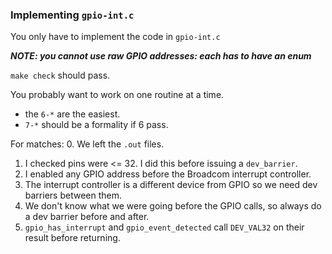 ### Implementing `gpio-int.c`

You only have to implement the code in `gpio-int.c`

***NOTE: you cannot use raw GPIO addresses: each has to have an 
  enum***

`make check` should pass.

You probably want to work on one routine at a time.
  - the `6-*` are the easiest.
  - `7-*` should be a formality if 6 pass.

For matches:
  0. We left the `.out` files.  
  1. I checked pins were <= 32.   I did this before issuing a `dev_barrier`.
  2. I enabled any GPIO address before the Broadcom interrupt controller.
  3. The interrupt controller is a different device from GPIO so we need
     dev barriers between them.
  4. We don't know what we were going before the GPIO calls, so always 
     do a dev barrier before and after.
  5. `gpio_has_interrupt` and `gpio_event_detected` call 
     `DEV_VAL32` on their result before returning.
